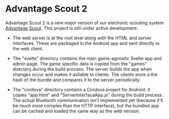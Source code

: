 # Advantage Scout 2

Advantage Scout 2 is a new major version of our electronic scouting system [Advantage Scout](https://github.com/Mechanical-Advantage/AdvantageScout). This project is still under active development.

-   The web server is at the root level along with the HTML and server interfaces. These are packaged in the Android app and sent directly to the web client.

-   The "svelte" directory contains the main game-agnostic Svelte app and admin page. The game specific data is copied from the "games" directory during the build process. The server builds the app when changes occur and makes it avilable to clients. The clients store a the hash of the bundle and compares it to the server periodically.

*   The "cordova" directory contains a Cordova project for Android. It copies "app.html" and "ServerInterfaceApp.js" during the build process. The actual Bluetooth communication isn't implemented yet (because it'll be much more complex than the HTTP interface), but the bundled app can be cached and loaded the same way as the web version.
